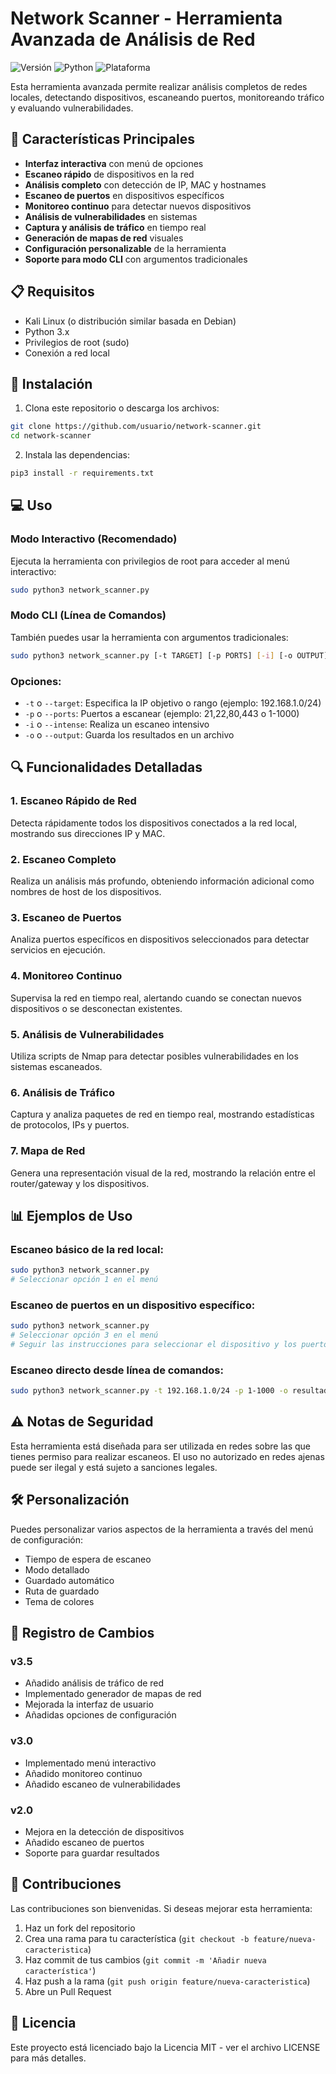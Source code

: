 # Network Scanner - Herramienta Avanzada de Análisis de Red

![Versión](https://img.shields.io/badge/versión-3.5-blue)
![Python](https://img.shields.io/badge/Python-3.x-green)
![Plataforma](https://img.shields.io/badge/plataforma-Kali%20Linux-red)

Esta herramienta avanzada permite realizar análisis completos de redes locales, detectando dispositivos, escaneando puertos, monitoreando tráfico y evaluando vulnerabilidades.

## 🚀 Características Principales

- **Interfaz interactiva** con menú de opciones
- **Escaneo rápido** de dispositivos en la red
- **Análisis completo** con detección de IP, MAC y hostnames
- **Escaneo de puertos** en dispositivos específicos
- **Monitoreo continuo** para detectar nuevos dispositivos
- **Análisis de vulnerabilidades** en sistemas
- **Captura y análisis de tráfico** en tiempo real
- **Generación de mapas de red** visuales
- **Configuración personalizable** de la herramienta
- **Soporte para modo CLI** con argumentos tradicionales

## 📋 Requisitos

- Kali Linux (o distribución similar basada en Debian)
- Python 3.x
- Privilegios de root (sudo)
- Conexión a red local

## 🔧 Instalación

1. Clona este repositorio o descarga los archivos:
```bash
git clone https://github.com/usuario/network-scanner.git
cd network-scanner
```

2. Instala las dependencias:
```bash
pip3 install -r requirements.txt
```

## 💻 Uso

### Modo Interactivo (Recomendado)

Ejecuta la herramienta con privilegios de root para acceder al menú interactivo:

```bash
sudo python3 network_scanner.py
```

### Modo CLI (Línea de Comandos)

También puedes usar la herramienta con argumentos tradicionales:

```bash
sudo python3 network_scanner.py [-t TARGET] [-p PORTS] [-i] [-o OUTPUT]
```

### Opciones:
- `-t` o `--target`: Especifica la IP objetivo o rango (ejemplo: 192.168.1.0/24)
- `-p` o `--ports`: Puertos a escanear (ejemplo: 21,22,80,443 o 1-1000)
- `-i` o `--intense`: Realiza un escaneo intensivo
- `-o` o `--output`: Guarda los resultados en un archivo

## 🔍 Funcionalidades Detalladas

### 1. Escaneo Rápido de Red
Detecta rápidamente todos los dispositivos conectados a la red local, mostrando sus direcciones IP y MAC.

### 2. Escaneo Completo
Realiza un análisis más profundo, obteniendo información adicional como nombres de host de los dispositivos.

### 3. Escaneo de Puertos
Analiza puertos específicos en dispositivos seleccionados para detectar servicios en ejecución.

### 4. Monitoreo Continuo
Supervisa la red en tiempo real, alertando cuando se conectan nuevos dispositivos o se desconectan existentes.

### 5. Análisis de Vulnerabilidades
Utiliza scripts de Nmap para detectar posibles vulnerabilidades en los sistemas escaneados.

### 6. Análisis de Tráfico
Captura y analiza paquetes de red en tiempo real, mostrando estadísticas de protocolos, IPs y puertos.

### 7. Mapa de Red
Genera una representación visual de la red, mostrando la relación entre el router/gateway y los dispositivos.

## 📊 Ejemplos de Uso

### Escaneo básico de la red local:
```bash
sudo python3 network_scanner.py
# Seleccionar opción 1 en el menú
```

### Escaneo de puertos en un dispositivo específico:
```bash
sudo python3 network_scanner.py
# Seleccionar opción 3 en el menú
# Seguir las instrucciones para seleccionar el dispositivo y los puertos
```

### Escaneo directo desde línea de comandos:
```bash
sudo python3 network_scanner.py -t 192.168.1.0/24 -p 1-1000 -o resultados.txt
```

## ⚠️ Notas de Seguridad

Esta herramienta está diseñada para ser utilizada en redes sobre las que tienes permiso para realizar escaneos. El uso no autorizado en redes ajenas puede ser ilegal y está sujeto a sanciones legales.

## 🛠️ Personalización

Puedes personalizar varios aspectos de la herramienta a través del menú de configuración:
- Tiempo de espera de escaneo
- Modo detallado
- Guardado automático
- Ruta de guardado
- Tema de colores

## 📝 Registro de Cambios

### v3.5
- Añadido análisis de tráfico de red
- Implementado generador de mapas de red
- Mejorada la interfaz de usuario
- Añadidas opciones de configuración

### v3.0
- Implementado menú interactivo
- Añadido monitoreo continuo
- Añadido escaneo de vulnerabilidades

### v2.0
- Mejora en la detección de dispositivos
- Añadido escaneo de puertos
- Soporte para guardar resultados

## 👥 Contribuciones

Las contribuciones son bienvenidas. Si deseas mejorar esta herramienta:
1. Haz un fork del repositorio
2. Crea una rama para tu característica (`git checkout -b feature/nueva-caracteristica`)
3. Haz commit de tus cambios (`git commit -m 'Añadir nueva característica'`)
4. Haz push a la rama (`git push origin feature/nueva-caracteristica`)
5. Abre un Pull Request

## 📄 Licencia

Este proyecto está licenciado bajo la Licencia MIT - ver el archivo LICENSE para más detalles.